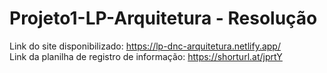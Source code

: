 ﻿# Projeto1-LP-Arquitetura - Resolução

 Link do site disponibilizado: https://lp-dnc-arquitetura.netlify.app/ <br>
 Link da planilha de registro de informação: https://shorturl.at/jprtY
